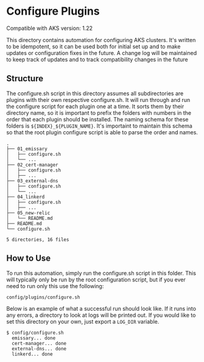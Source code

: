 # Configure Plugins

Compatible with AKS version: 1.22

This directory contains automation for configuring AKS clusters. It's written to be idempotent, so it can be used both
for initial set up and to make updates or configuration fixes in the future. A change log will be maintained to keep
track of updates and to track compatibility changes in the future

## Structure

The configure.sh script in this directory assumes all subdirectories are plugins with their own respective configure.sh.
It will run through and run the configure script for each plugin one at a time. It sorts them by their directory name,
so it is important to prefix the folders with numbers in the order that each plugin should be installed. The naming
schema for these folders is `${INDEX}_${PLUGIN_NAME}`. It's importaint to maintain this schema so that the root plugin
configure script is able to parse the order and names.

```
.
├── 01_emissary
│   ├── configure.sh
│   └── ...
├── 02_cert-manager
│   ├── configure.sh
│   ├── ...
├── 03_external-dns
│   ├── configure.sh
│   └── ...
├── 04_linkerd
│   ├── configure.sh
│   ├── ...
├── 05_new-relic
│   └── README.md
├── README.md
└── configure.sh

5 directories, 16 files

```

## How to Use

To run this automation, simply run the configure.sh script in this folder. This will typically only be run by the root
configuration script, but if you ever need to run only this use the following:

```bash
config/plugins/configure.sh
```

Below is an example of what a successful run should look like. If it runs into any errors, a directory to look at logs
will be printed out. If you would like to set this directory on your own, just export a `LOG_DIR` variable.

```
$ config/configure.sh                               
  emissary... done
  cert-manager... done
  external-dns... done
  linkerd... done
```
